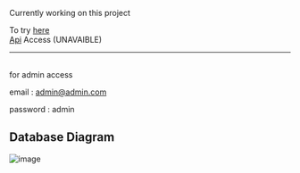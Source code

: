 Currently working on this project

To try <a href ="http://www.imaginewebsite.com.tr">here</a>
<br>
<a href ="https://cool-monthly-krill.ngrok-free.app/api/products/">Api</a> Access (UNAVAIBLE)

<hr>
<br>for admin access 
<br>  

email : admin@admin.com  

password : admin

<h2 >Database Diagram</h2>

![image](https://github.com/user-attachments/assets/bfe0b6c5-c57c-45ce-96e0-2e6e3048c2cf)
